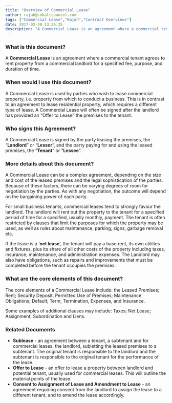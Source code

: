 ```yaml
---
title: "Overview of Commercial Lease"
author: rajah@cobaltcounsel.com
tags: ["Commercial Lease","Rajah","Contract Overviews"]
date: 2017-03-30 13:26:35
description: "A Commercial Lease is an agreement where a commercial tenant agrees to rent property from a commercial landlord for a specified fee, purpose, and duration of time."
---
```



 

### What is this document?

A **Commercial Lease** is an agreement where a commercial tenant agrees to rent property from a commercial landlord for a specified fee, purpose, and duration of time.

 

### When would I use this document?

A Commercial Lease is used by parties who wish to lease commercial property, i.e. property from which to conduct a business. This is in contrast to an agreement to lease residential property, which requires a different type of lease.  A Commercial Lease will often be signed after the landlord has provided an “Offer to Lease” the premises to the tenant.

 

### Who signs this Agreement?

A Commercial Lease is signed by the party leasing the premises, the “**Landlord**” or “**Lessor**”, and the party paying for and using the leased premises, the “**Tenant**” or “**Lessee**”.

 

### More details about this document?

A Commercial Lease can be a complex agreement, depending on the size and cost of the leased premises and the legal sophistication of the parties. Because of these factors, there can be varying degrees of room for negotiation by the parties. As with any negotiation, the outcome will depend on the bargaining power of each party. 

For small business tenants, commercial leases tend to strongly favour the landlord. The landlord will rent out the property to the tenant for a specified period of time for a specified, usually monthly, payment. The tenant is often restricted by clauses that limit the purposes for which the property may be used, as well as rules about maintenance, parking, signs, garbage removal etc. 

If the lease is a ‘**net lease**’, the tenant will pay a base rent, its own utilities and fixtures, plus its share of all other costs of the property including taxes, insurance, maintenance, and administration expenses. The Landlord may also have obligations, such as repairs and improvements that must be completed before the tenant occupies the premises. 

 

### What are the core elements of this document?

The core elements of a Commercial Lease include: the Leased Premises; Rent; Security Deposit, Permitted Use of Premises; Maintenance Obligations; Default; Term, Termination, Expenses, and Insurance.

Some examples of additional clauses may include: Taxes; Net Lease; Assignment; Subordination and Liens.

 

### Related Documents
- **Sublease** - an agreement between a tenant, a subtenant and for commercial leases, the landlord, subletting the leased premises to a subtenant. The original tenant is responsible to the landlord and the subtenant is responsible to the original tenant for the performance of the lease.
- **Offer to Lease** - an offer to lease a property between landlord and potential tenant, usually used for commercial leases. This will outline the material points of the lease. 
- **Consent to Assignment of Lease and Amendment to Lease** - an agreement requiring consent from the landlord to assign the lease to a different tenant, and to amend the lease accordingly.
